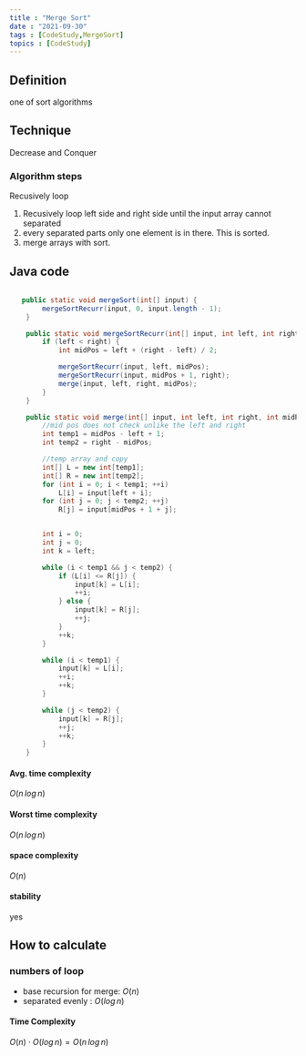 ```yaml
---
title : "Merge Sort"
date : "2021-09-30"
tags : [CodeStudy,MergeSort]
topics : [CodeStudy]
---
```


## Definition

one of sort algorithms

## Technique
Decrease and Conquer 

### Algorithm steps
Recusively loop
1. Recusively loop left side and right side until the input array cannot separated
2. every separated parts only one element is in there. This is sorted.
3. merge arrays with sort.

## Java code

```java

   public static void mergeSort(int[] input) {
        mergeSortRecurr(input, 0, input.length - 1);
    }

    public static void mergeSortRecurr(int[] input, int left, int right) {
        if (left < right) {
            int midPos = left + (right - left) / 2;

            mergeSortRecurr(input, left, midPos);
            mergeSortRecurr(input, midPos + 1, right);
            merge(input, left, right, midPos);
        }
    }

    public static void merge(int[] input, int left, int right, int midPos) {
        //mid pos does not check unlike the left and right
        int temp1 = midPos - left + 1;
        int temp2 = right - midPos;

        //temp array and copy
        int[] L = new int[temp1];
        int[] R = new int[temp2];
        for (int i = 0; i < temp1; ++i)
            L[i] = input[left + i];
        for (int j = 0; j < temp2; ++j)
            R[j] = input[midPos + 1 + j];


        int i = 0;
        int j = 0;
        int k = left;

        while (i < temp1 && j < temp2) {
            if (L[i] <= R[j]) {
                input[k] = L[i];
                ++i;
            } else {
                input[k] = R[j];
                ++j;
            }
            ++k;
        }

        while (i < temp1) {
            input[k] = L[i];
            ++i;
            ++k;
        }

        while (j < temp2) {
            input[k] = R[j];
            ++j;
            ++k;
        }
    }
```
#### Avg. time complexity 
$O(n\, log\, n)$
#### Worst time complexity
$O(n\, log\, n)$
#### space complexity
$O(n)$
#### stability 
yes

## How to calculate
### numbers of loop
- base recursion for merge: $O(n)$
- separated evenly : $O(log\,n)$

#### Time Complexity
$O(n) \cdot O(log\, n)=O(n\, log\, n)$

